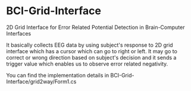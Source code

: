 # BCI-Grid-Interface
2D Grid Interface for Error Related Potential Detection in Brain-Computer Interfaces

It basically collects EEG data by using subject's response to 2D grid interface which has 
a cursor which can go to right or left. It may go to correct or wrong direction based on subject's decision 
and it sends a trigger value which enables us to observe error related negativity.

You can find the implementation details in BCI-Grid-Interface/grid2way/Form1.cs
